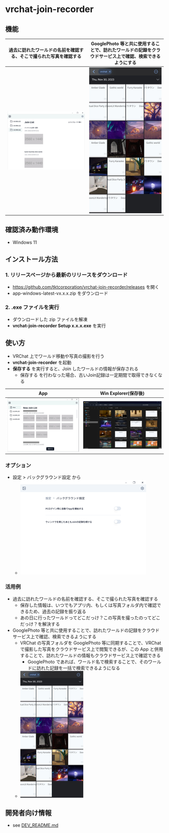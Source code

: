 # vrchat-join-recorder

## 機能
| 過去に訪れたワールドの名前を確認する、そこで撮られた写真を確認する | GooglePhoto 等と共に使用することで、訪れたワールドの記録をクラウドサービス上で確認、検索できるようにする |
| --- | --- |
| <img src="README-image/join-list.jpg"> | <img src="README-image/google-photo-screenshot.jpg"> |

## 確認済み動作環境
* Windows 11

## インストール方法
### 1. リリースページから最新のリリースをダウンロード
* https://github.com/tktcorporation/vrchat-join-recorder/releases を開く
* app-windows-latest-vx.x.x.zip をダウンロード

### 2. .exe ファイルを実行
* ダウンロードした zip ファイルを解凍
* **vrchat-join-recorder Setup x.x.x.exe** を実行

## 使い方
* VRChat 上でワールド移動や写真の撮影を行う
* **vrchat-join-recorder** を起動
* **保存する** を実行すると、Join したワールドの情報が保存される
  * 保存する を行わなった場合、古いJoin記録は一定期間で取得できなくなる

| App | Win Explorer(保存後) |
| --- | --- |
| <img src="README-image/new-join-list.jpg" width="400px"> | <img src="README-image/explorer-result.jpg" width="400px"> |

### オプション
* 設定 > バックグラウンド設定 から
  * <img src="playwright/previews/SETTING_BACKGROUND_EXECUTION.png" width="400px">

### 活用例
* 過去に訪れたワールドの名前を確認する、そこで撮られた写真を確認する
  * 保存した情報は、いつでもアプリ内、もしくは写真フォルダ内で確認できるため、過去の記録を振り返る
  * あの日に行ったワールドってどこだっけ？この写真を撮ったのってどこだっけ？を解決する
* GooglePhoto 等と共に使用することで、訪れたワールドの記録をクラウドサービス上で確認、検索できるようにする
  * VRChat の写真フォルダを GooglePhoto 等に同期することで、VRChat で撮影した写真をクラウドサービス上で閲覧できるが、この App と併用することで、訪れたワールドの情報もクラウドサービス上で確認できる
    * GooglePhoto であれば、ワールド名で検索することで、そのワールドに訪れた記録を一括で検索できるようになる
  * <img src="README-image/google-photo-screenshot.jpg" width="200px">

## 開発者向け情報
* see [DEV_README.md](DEV_README.md)
